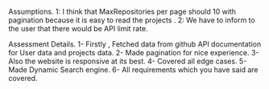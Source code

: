 Assumptions.
1: I think that MaxRepositories per page should 10 with pagination because it is easy to read the projects .
2: We have to inform to the user that there would be API limit rate.


Assessment Details.
1- Firstly , Fetched data from github API documentation for User data and projects data.
2- Made pagination for nice experience.
3- Also the website is responsive at its best.
4- Covered all edge cases.
5- Made Dynamic Search engine.
6- All requirements which you have said are covered.
